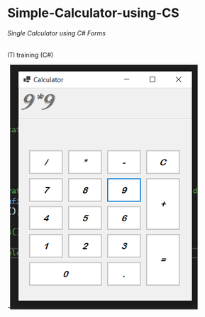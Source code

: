 # Simple-Calculator-using-CS

###### Single Calculator using C# Forms
ITI training (C#)

-![This is an image](/Calc.png)
